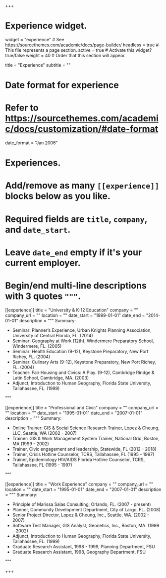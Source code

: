 +++
# Experience widget.
widget = "experience"  # See https://sourcethemes.com/academic/docs/page-builder/
headless = true  # This file represents a page section.
active = true  # Activate this widget? true/false
weight = 40  # Order that this section will appear.

title = "Experience"
subtitle = ""

# Date format for experience
#   Refer to https://sourcethemes.com/academic/docs/customization/#date-format
date_format = "Jan 2006"

# Experiences.
#   Add/remove as many `[[experience]]` blocks below as you like.
#   Required fields are `title`, `company`, and `date_start`.
#   Leave `date_end` empty if it's your current employer.
#   Begin/end multi-line descriptions with 3 quotes `"""`.

[[experience]]
  title = "University & K-12 Education"
  company = ""
  company_url = ""
  location = ""
  date_start = "1999-01-01"
  date_end = "2014-01-01"
  description = """
  Summary:
  
  * Seminar: Planner’s Experience, Urban Knights Planning Association, University of Central Florida, FL. (2014)
  * Seminar: Geography at Work (12th), Windermere Preparatory School, Windermere, FL. (2005)
  * Seminar: Health Education (9-12), Keystone Preparatory, New Port Richey, FL. (2004)  	
  * Seminar: Culinary Arts (9-12), Keystone Preparatory, New Port Richey, FL. (2004)  	
  * Teacher: Fair Housing and Civics: A Play. (9-12), Cambridge Rindge & Latin School, Cambridge, MA. (2003)
  * Adjunct, Introduction to Human Geography, Florida State University, Tallahassee, FL. (1999)

  """


[[experience]]
  title = "Professional and Civic"
  company = ""
  company_url = ""
  location = ""
  date_start = "1995-01-01"
  date_end = "2007-01-01"
  description = """
  Summary:
  
 * Online Trainer: GIS & Social Science Research Trainer, Lopez & Cheung, LLC, Seattle, WA (2002 - 2007)
 * Trainer: GIS & Work Management System Trainer, National Grid, Boston, MA (1999 - 2002)
 * Trainer, Civic engagement and leadership, Statewide, FL (2012 - 2018)
 * Trainer, Crisis Hotline Counselor, TCRS, Tallahassee, FL (1995 - 1997)
 * Trainer, Epidemiology HIV/AIDS Florida Hotline Counselor, TCRS, Tallahassee, FL (1995 - 1997)

  """

[[experience]]
  title = "Work Experience"
  company = ""
  company_url = ""
  location = ""
  date_start = "1995-01-01"
  date_end = "2007-01-01"
  description = """
  Summary:
  
 * Principle of Marissa Salas Consulting, Orlando, FL. (2007 - present)
 * Planner, Community Development Department, City of Largo, FL. (2008)
 * Senior Project Director, Lopez & Cheung, Inc., Seattle, WA. (2002 - 2007) 
 * Software Test Manager, GIS Analyst, Geonetics, Inc., Boston, MA. (1999 - 2002)
 * Adjunct, Introduction to Human Geography, Florida State University, Tallahassee, FL. (1999)
 * Graduate Research Assistant, 1998 - 1999, Planning Department, FSU
 * Graduate Research Assistant, 1998, Geography Department, FSU

  """


+++

